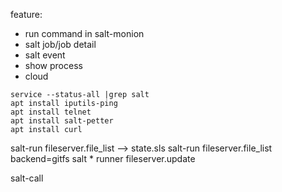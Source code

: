 feature:
- run command in salt-monion
- salt job/job detail
- salt event
- show process
- cloud
```
service --status-all |grep salt
apt install iputils-ping
apt install telnet
apt install salt-petter
apt install curl
```

salt-run fileserver.file_list --> state.sls
salt-run fileserver.file_list backend=gitfs
salt \* runner fileserver.update

salt-call